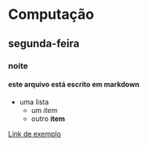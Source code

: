 # Computação 
## segunda-feira
### noite
#### este arquivo está escrito em markdown
* uma lista
    + um *item*
    + outro **item**
    
[Link de exemplo](https://www.facebook.com)
